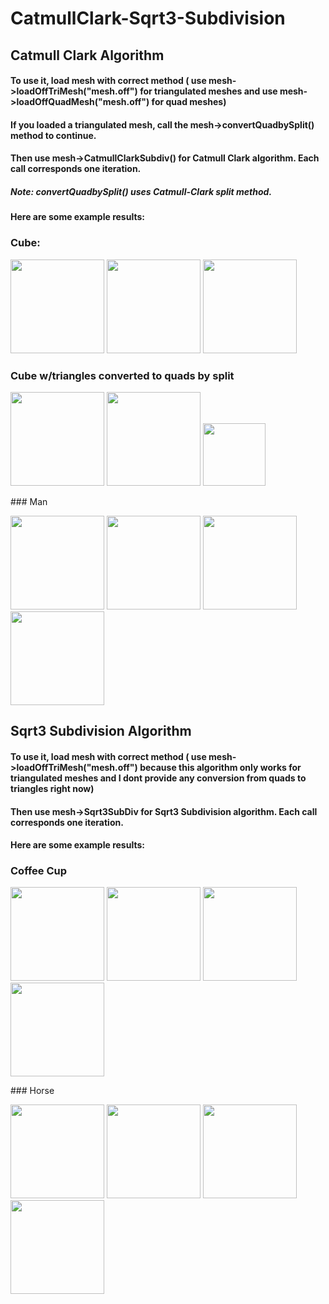 # CatmullClark-Sqrt3-Subdivision

## Catmull Clark Algorithm
#### To use it, load mesh with correct method ( use mesh->loadOffTriMesh("mesh.off") for triangulated meshes and use mesh->loadOffQuadMesh("mesh.off") for quad meshes)
#### If you loaded a triangulated mesh, call the mesh->convertQuadbySplit() method to continue.
#### Then use mesh->CatmullClarkSubdiv() for Catmull Clark algorithm. Each call corresponds one iteration.
##### Note: convertQuadbySplit() uses Catmull-Clark split method.
#### Here are some example results:

### Cube:
<p float="center">
  <img src= "https://user-images.githubusercontent.com/39909689/166225194-7e90d75c-a489-44f8-a9a3-fca08c7c5ee8.png" width="150" />
  <img src="https://user-images.githubusercontent.com/39909689/166225198-12bd871f-7cc1-4bac-b6b8-4a86fb9f3139.png" width="150" /> 
  <img src="https://user-images.githubusercontent.com/39909689/166225191-aef315f7-2458-4ce7-9dea-58a5103dd139.png"width="150" />
</p>

### Cube w/triangles converted to quads by split

<p float="center">
  <img src= "https://user-images.githubusercontent.com/39909689/166225880-a7c87f72-e6f6-46d3-b281-a6f8c914f2f9.png" width="150" />
  <img src="https://user-images.githubusercontent.com/39909689/166225971-30838738-4e57-48a9-8ede-f7dcff6eff6d.png" width="150" /> 
  <img src="https://user-images.githubusercontent.com/39909689/166225982-0125870e-bdf9-4edb-8f97-6bffe35a64de.png"width="100" />
</p>
### Man
<p float="center">
  <img src= "https://user-images.githubusercontent.com/39909689/166226374-9e7e7b60-9edf-4350-bb36-f6a357ae0b33.png" width="150" />
  <img src= "https://user-images.githubusercontent.com/39909689/166226855-8723bc4a-3192-4b78-98b2-da39f1aa9207.png" width="150" />

  <img src="https://user-images.githubusercontent.com/39909689/166226377-80f9d7b9-4518-4095-9297-81500bbe62b8.png" width="150" /> 
  <img src="https://user-images.githubusercontent.com/39909689/166226656-c16b7879-4bdd-4fc8-8961-29ca81baf1d0.png"width="150" />
</p>


## Sqrt3 Subdivision Algorithm

#### To use it, load mesh with correct method ( use mesh->loadOffTriMesh("mesh.off") because this algorithm only works for triangulated meshes and I dont provide any conversion from quads to triangles right now)
#### Then use mesh->Sqrt3SubDiv for Sqrt3 Subdivision algorithm. Each call corresponds one iteration.
#### Here are some example results:
### Coffee Cup
<p float="center">
  <img src= "https://user-images.githubusercontent.com/39909689/166227447-c9ec774d-dd88-45be-9768-0051e5e29f2b.png" width="150" />
  <img src= "https://user-images.githubusercontent.com/39909689/166227441-6b5363c5-e6aa-4b6d-9c28-7cc8becae36a.png" width="150" />

  <img src="https://user-images.githubusercontent.com/39909689/166227440-44f19406-2dfe-4989-ad48-37b5425703d9.png" width="150" /> 
  <img src="https://user-images.githubusercontent.com/39909689/166227435-6983ff14-90af-4f65-a275-b37edd6c0100.png"width="150" />
</p>
### Horse
<p float="center">
  <img src= "https://user-images.githubusercontent.com/39909689/166227885-246ec1e7-10f6-491b-b66e-604fa2d0c976.png" width="150" />
  <img src= "https://user-images.githubusercontent.com/39909689/166227893-6def6682-4bfb-4c24-8548-7bb1569fbe27.png" width="150" />

  <img src="https://user-images.githubusercontent.com/39909689/166227892-d815a5da-6223-4d94-9738-493d8a3946f3.png" width="150" /> 
  <img src="https://user-images.githubusercontent.com/39909689/166227890-9822449d-1e46-4bd5-b84f-3646b767ca33.png"width="150" />
</p>


